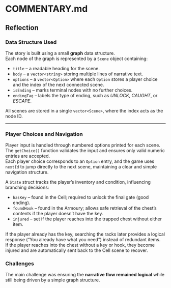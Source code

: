 # COMMENTARY.md

## Reflection

### Data Structure Used

The story is built using a small **graph** data structure.  
Each node of the graph is represented by a `Scene` object containing:

- `title` – a readable heading for the scene.  
- `body` – a `vector<string>` storing multiple lines of narrative text.  
- `options` – a `vector<Option>` where each `Option` stores a player choice and the index of the next connected scene.  
- `isEnding` – marks terminal nodes with no further choices.  
- `endingTag` – labels the type of ending, such as *UNLOCK*, *CAUGHT*, or *ESCAPE*.  

All scenes are stored in a single `vector<Scene>`, where the index acts as the node ID.  

---

### Player Choices and Navigation

Player input is handled through numbered options printed for each scene.  
The `getChoice()` function validates the input and ensures only valid numeric entries are accepted.  
Each player choice corresponds to an `Option` entry, and the game uses `nextId` to jump directly to the next scene, maintaining a clear and simple navigation structure.

A `State` struct tracks the player’s inventory and condition, influencing branching decisions:

- `hasKey` – found in the Cell; required to unlock the final gate (good ending).  
- `foundHook` – found in the Armoury; allows safe retrieval of the chest’s contents if the player doesn’t have the key.  
- `injured` – set if the player reaches into the trapped chest without either item.  

If the player already has the key, searching the racks later provides a logical response (“You already have what you need”) instead of redundant items.  
If the player reaches into the chest without a key or hook, they become injured and are automatically sent back to the Cell scene to recover.  


### Challenges

The main challenge was ensuring the **narrative flow remained logical** while still being driven by a simple graph structure.  

